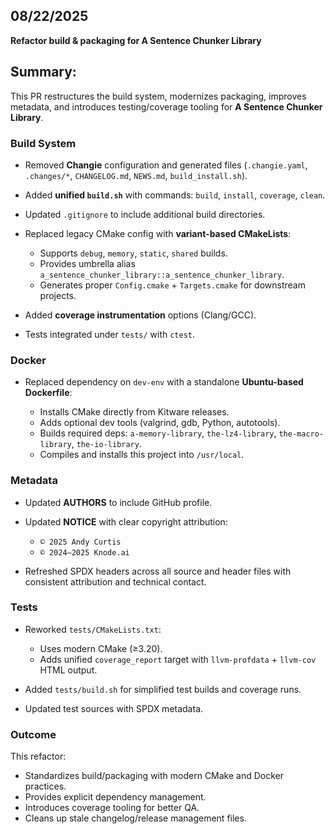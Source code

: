 ## 08/22/2025

**Refactor build & packaging for A Sentence Chunker Library**

## Summary:

This PR restructures the build system, modernizes packaging, improves metadata, and introduces testing/coverage tooling for **A Sentence Chunker Library**.

### Build System

* Removed **Changie** configuration and generated files (`.changie.yaml`, `.changes/*`, `CHANGELOG.md`, `NEWS.md`, `build_install.sh`).
* Added **unified `build.sh`** with commands: `build`, `install`, `coverage`, `clean`.
* Updated `.gitignore` to include additional build directories.
* Replaced legacy CMake config with **variant-based CMakeLists**:

    * Supports `debug`, `memory`, `static`, `shared` builds.
    * Provides umbrella alias `a_sentence_chunker_library::a_sentence_chunker_library`.
    * Generates proper `Config.cmake` + `Targets.cmake` for downstream projects.
* Added **coverage instrumentation** options (Clang/GCC).
* Tests integrated under `tests/` with `ctest`.

### Docker

* Replaced dependency on `dev-env` with a standalone **Ubuntu-based Dockerfile**:

    * Installs CMake directly from Kitware releases.
    * Adds optional dev tools (valgrind, gdb, Python, autotools).
    * Builds required deps: `a-memory-library`, `the-lz4-library`, `the-macro-library`, `the-io-library`.
    * Compiles and installs this project into `/usr/local`.

### Metadata

* Updated **AUTHORS** to include GitHub profile.
* Updated **NOTICE** with clear copyright attribution:

    * `© 2025 Andy Curtis`
    * `© 2024–2025 Knode.ai`
* Refreshed SPDX headers across all source and header files with consistent attribution and technical contact.

### Tests

* Reworked `tests/CMakeLists.txt`:

    * Uses modern CMake (≥3.20).
    * Adds unified `coverage_report` target with `llvm-profdata` + `llvm-cov` HTML output.
* Added `tests/build.sh` for simplified test builds and coverage runs.
* Updated test sources with SPDX metadata.

### Outcome

This refactor:

* Standardizes build/packaging with modern CMake and Docker practices.
* Provides explicit dependency management.
* Introduces coverage tooling for better QA.
* Cleans up stale changelog/release management files.
